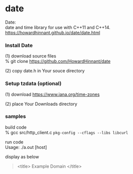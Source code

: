 date
===============

Date:  
date and time library for use with C++11 and C++14.  
https://howardhinnant.github.io/date/date.html 


### Install Date
(1) download source files  
% git clone https://github.com/HowardHinnant/date  

(2) copy date.h in Your souce directory  

### Setup tzdata  (optional)
(1) download 
https://www.iana.org/time-zones

(2) place Your Downloads directory


### samples

build code <br/>
% gcc src/http_client.c `pkg-config --cflags --libs libcurl` <br/>  

run code <br/>
Usage: ./a.out  [host] <br/>

display as below<br/>
> \<title\> Example Domain \</title\>

